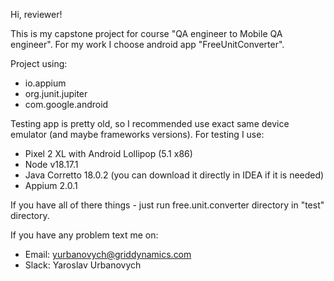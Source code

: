 Hi, reviewer!

This is my capstone project for course "QA engineer to Mobile QA engineer".
For my work I choose android app "FreeUnitConverter".

Project using:
- io.appium
- org.junit.jupiter
- com.google.android

Testing app is pretty old, so I recommended use exact same device emulator (and maybe frameworks versions).
For testing I use:
- Pixel 2 XL with Android Lollipop (5.1 x86)
- Node v18.17.1
- Java Corretto 18.0.2 (you can download it directly in IDEA if it is needed)
- Appium 2.0.1

If you have all of there things - just run free.unit.converter directory in "test" directory.

If you have any problem text me on:
* Email: yurbanovych@griddynamics.com
* Slack: Yaroslav Urbanovych